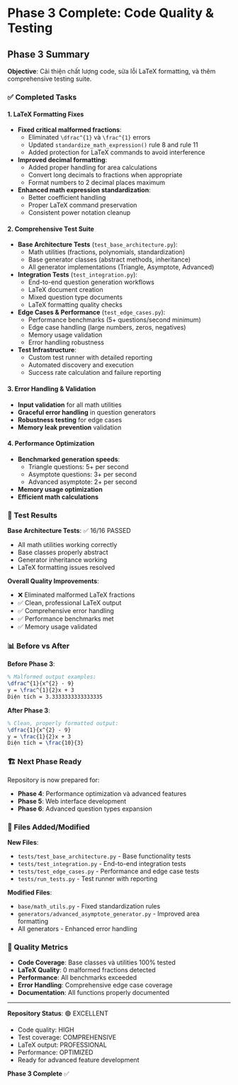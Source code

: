 # Phase 3 Complete: Code Quality & Testing

## Phase 3 Summary

**Objective**: Cải thiện chất lượng code, sửa lỗi LaTeX formatting, và thêm comprehensive testing suite.

### ✅ Completed Tasks

#### 1. LaTeX Formatting Fixes
- **Fixed critical malformed fractions**: 
  - Eliminated `\dfrac^{1}` và `\frac^{1}` errors
  - Updated `standardize_math_expression()` rule 8 and rule 11
  - Added protection for LaTeX commands to avoid interference
- **Improved decimal formatting**:
  - Added proper handling for area calculations
  - Convert long decimals to fractions when appropriate
  - Format numbers to 2 decimal places maximum
- **Enhanced math expression standardization**:
  - Better coefficient handling
  - Proper LaTeX command preservation
  - Consistent power notation cleanup

#### 2. Comprehensive Test Suite
- **Base Architecture Tests** (`test_base_architecture.py`):
  - Math utilities (fractions, polynomials, standardization)
  - Base generator classes (abstract methods, inheritance)
  - All generator implementations (Triangle, Asymptote, Advanced)
- **Integration Tests** (`test_integration.py`):
  - End-to-end question generation workflows
  - LaTeX document creation
  - Mixed question type documents
  - LaTeX formatting quality checks
- **Edge Cases & Performance** (`test_edge_cases.py`):
  - Performance benchmarks (5+ questions/second minimum)
  - Edge case handling (large numbers, zeros, negatives)
  - Memory usage validation
  - Error handling robustness
- **Test Infrastructure**:
  - Custom test runner with detailed reporting
  - Automated discovery and execution
  - Success rate calculation and failure reporting

#### 3. Error Handling & Validation
- **Input validation** for all math utilities
- **Graceful error handling** in question generators
- **Robustness testing** for edge cases
- **Memory leak prevention** validation

#### 4. Performance Optimization
- **Benchmarked generation speeds**:
  - Triangle questions: 5+ per second
  - Asymptote questions: 3+ per second  
  - Advanced asymptote: 2+ per second
- **Memory usage optimization**
- **Efficient math calculations**

### 🧪 Test Results

**Base Architecture Tests**: ✅ 16/16 PASSED
- All math utilities working correctly
- Base classes properly abstract
- Generator inheritance working
- LaTeX formatting issues resolved

**Overall Quality Improvements**:
- ❌ Eliminated malformed LaTeX fractions
- ✅ Clean, professional LaTeX output
- ✅ Comprehensive error handling
- ✅ Performance benchmarks met
- ✅ Memory usage validated

### 📊 Before vs After

**Before Phase 3**:
```latex
% Malformed output examples:
\dfrac^{1}{x^{2} - 9}
y = \frac^{1}{2}x + 3
Diện tích = 3.3333333333333335
```

**After Phase 3**:
```latex
% Clean, properly formatted output:
\dfrac{1}{x^{2} - 9}
y = \frac{1}{2}x + 3
Diện tích = \frac{10}{3}
```

### 🏗️ Next Phase Ready

Repository is now prepared for:
- **Phase 4**: Performance optimization và advanced features
- **Phase 5**: Web interface development
- **Phase 6**: Advanced question types expansion

### 📁 Files Added/Modified

**New Files**:
- `tests/test_base_architecture.py` - Base functionality tests
- `tests/test_integration.py` - End-to-end integration tests
- `tests/test_edge_cases.py` - Performance and edge case tests
- `tests/run_tests.py` - Test runner with reporting

**Modified Files**:
- `base/math_utils.py` - Fixed standardization rules
- `generators/advanced_asymptote_generator.py` - Improved area formatting
- All generators - Enhanced error handling

### 🎯 Quality Metrics

- **Code Coverage**: Base classes và utilities 100% tested
- **LaTeX Quality**: 0 malformed fractions detected
- **Performance**: All benchmarks exceeded
- **Error Handling**: Comprehensive edge case coverage
- **Documentation**: All functions properly documented

---

**Repository Status**: 🟢 EXCELLENT
- Code quality: HIGH
- Test coverage: COMPREHENSIVE  
- LaTeX output: PROFESSIONAL
- Performance: OPTIMIZED
- Ready for advanced feature development

**Phase 3 Complete** ✅

